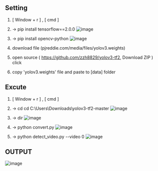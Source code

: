 ## Setting
1.  [ Window + r ] , [ cmd ]  
2. -> pip install tensorflow==2.0.0
![image](https://user-images.githubusercontent.com/59370701/81989599-7e741480-9678-11ea-8aa6-280ce2c774ed.png)

3. -> pip install opencv-python
![image](https://user-images.githubusercontent.com/59370701/81989627-8af86d00-9678-11ea-870d-ce9f7676160c.png)

4. download file
 (pjreddie.com/media/files/yolov3.weights)
5. open source
( https://github.com/zzh8829/yolov3-tf2, Download ZIP ) click
6. copy 'yolov3.weights' file and paste to [data] folder


## Excute
1.  [ Window + r ] , [ cmd ] 
2. -> cd  cd C:\Users\Downloads\yolov3-tf2-master
![image](https://user-images.githubusercontent.com/62638414/81989762-cdba4500-9678-11ea-8545-3da62d29d6a0.png)

3. -> dir
![image](https://user-images.githubusercontent.com/62638414/81989818-eaef1380-9678-11ea-97b1-a3df4ca57106.png)

4. -> python convert.py
![image](https://user-images.githubusercontent.com/62638414/81989861-fcd0b680-9678-11ea-900f-ed1d949c55ea.png)

5. -> python detect_video.py --video 0
![image](https://user-images.githubusercontent.com/62638414/81989917-0f4af000-9679-11ea-8e91-61ff31ff1b42.png)



## OUTPUT
![image](https://user-images.githubusercontent.com/62638414/81990068-62bd3e00-9679-11ea-8b84-9905c9675003.png)

